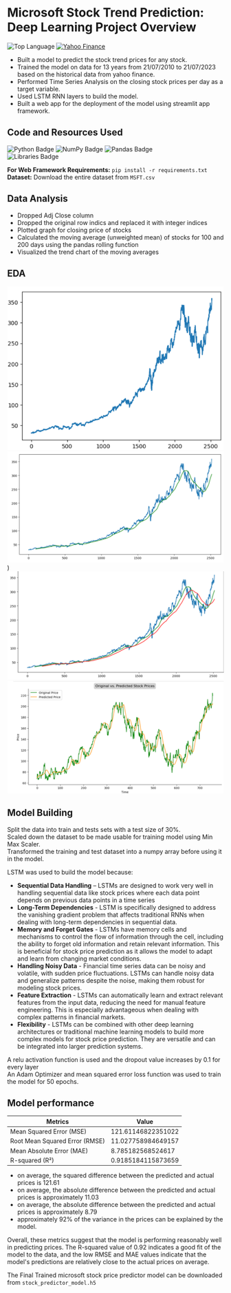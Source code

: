 # Microsoft Stock Trend Prediction: Deep Learning Project Overview
![Top Language](https://img.shields.io/github/languages/top/sughoshdeshpande7/Time_Series_Forecasting?color=purple)
[![Yahoo Finance](https://img.shields.io/badge/Yahoo%20Finance-MSFT%20Prices-informational?logo=yahoo)](https://finance.yahoo.com/quote/MSFT)
* Built a model to predict the stock trend prices for any stock.
* Trained the model on data for 13 years from 21/07/2010 to 21/07/2023 based on the historical data from yahoo finance.
* Performed Time Series Analysis on the closing stock prices per day as a target variable.  
* Used LSTM RNN layers to build the model.
* Built a web app for the deployment of the model using streamlit app framework.

## Code and Resources Used 
![Python Badge](https://img.shields.io/badge/Python-3.11.3-black?logo=python)
![NumPy Badge](https://img.shields.io/badge/NumPy-1.24.3-darkgreen?logo=numpy)
![Pandas Badge](https://img.shields.io/badge/Pandas-1.5.3-E77200?logo=pandas) <br>
![Libraries Badge](https://img.shields.io/badge/Libraries-NumPy|Pandas|Matplotlib|Sklearn|tensorflow|keras-brown?logo=python) <br>

**For Web Framework Requirements:**  ```pip install -r requirements.txt```  
**Dataset:**  Download the entire dataset from `MSFT.csv`


## Data Analysis
*	Dropped Adj Close column
*	Dropped the original row indics and replaced it with integer indices
*	Plotted graph for closing price of stocks
*	Calculated the moving average (unweighted mean) of stocks for 100 and 200 days using the pandas rolling function
*	Visualized the trend chart of the moving averages
  

## EDA
 
![alt text](https://github.com/sughoshdeshpande7/Time_Series_Forecasting/blob/c7df1b028ac27f841cd4005f449a1da8611b2299/Microsoft_Stock_Trend_Prediction/images/closing%20prices.png)
![alt text](https://github.com/sughoshdeshpande7/Time_Series_Forecasting/blob/c7df1b028ac27f841cd4005f449a1da8611b2299/Microsoft_Stock_Trend_Prediction/images/100%20days%20moving%20average.png))
![alt text](https://github.com/sughoshdeshpande7/Time_Series_Forecasting/blob/c7df1b028ac27f841cd4005f449a1da8611b2299/Microsoft_Stock_Trend_Prediction/images/200%20days%20moving%20average.png)
![alt text](https://github.com/sughoshdeshpande7/Time_Series_Forecasting/blob/c7df1b028ac27f841cd4005f449a1da8611b2299/Microsoft_Stock_Trend_Prediction/images/final%20predictions.png)


## Model Building 

Split the data into train and tests sets with a test size of 30%.<br>
Scaled down the dataset to be made usable for training model using Min Max Scaler.<br>
Transformed the training and test dataset into a numpy array before using it in the model.<br>

LSTM was used to build the model because:
  * **Sequential Data Handling** – LSTMs are designed to work very well in handling sequential data like stock prices where each data point depends on previous data points in a time series
  * **Long-Term Dependencies** - LSTM is specifically designed to address the vanishing gradient problem that affects traditional RNNs when dealing with long-term dependencies in sequential data.
  * **Memory and Forget Gates** - LSTMs have memory cells and mechanisms to control the flow of information through the cell, including the ability to forget old information and retain relevant information. This is beneficial for stock price prediction as it allows the model to adapt and learn from changing market conditions.
  * **Handling Noisy Data** - Financial time series data can be noisy and volatile, with sudden price fluctuations. LSTMs can handle noisy data and generalize patterns despite the noise, making them robust for modeling stock prices.
  * **Feature Extraction** - LSTMs can automatically learn and extract relevant features from the input data, reducing the need for manual feature engineering. This is especially advantageous when dealing with complex patterns in financial markets.
  * **Flexibility** - LSTMs can be combined with other deep learning architectures or traditional machine learning models to build more complex models for stock price prediction. They are versatile and can be integrated into larger prediction systems.

 A relu activation function is used and the dropout value increases by 0.1 for every layer<br>
 An Adam Optimizer and mean squared error loss function was used to train the model for 50 epochs.

## Model performance

Metrics       | Value
------------- | -------------
Mean Squared Error (MSE) | 121.61146822351022
Root Mean Squared Error (RMSE) | 11.027758984649157
Mean Absolute Error (MAE) | 8.785182568524617
R-squared (R²) | 0.9185184115873659

- on average, the squared difference between the predicted and actual prices is 121.61
- on average, the absolute difference between the predicted and actual prices is approximately 11.03
- on average, the absolute difference between the predicted and actual prices is approximately 8.79
- approximately 92% of the variance in the prices can be explained by the model.

Overall, these metrics suggest that the model is performing reasonably well in predicting prices. The R-squared value of 0.92 indicates a good fit of the model to the data, and the low RMSE and MAE values indicate that the model's predictions are relatively close to the actual prices on average.

The Final Trained microsoft stock price predictor model can be downloaded from `stock_predictor_model.h5`
